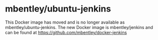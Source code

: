 mbentley/ubuntu-jenkins
==================

This Docker image has moved and is no longer available as mbentley/ubuntu-jenkins.  The new Docker image is mbentley/jenkins and can be found at https://github.com/mbentley/docker-jenkins
